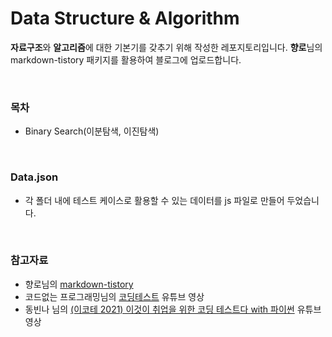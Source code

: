 # Data Structure & Algorithm

**자료구조**와 **알고리즘**에 대한 기본기를 갖추기 위해 작성한 레포지토리입니다.
**향로**님의 markdown-tistory 패키지를 활용하여 블로그에 업로드합니다.

</br>

### 목차

- Binary Search(이분탐색, 이진탐색)

</br>

### Data.json

- 각 폴더 내에 테스트 케이스로 활용할 수 있는 데이터를 js 파일로 만들어 두었습니다.

</br>

### 참고자료

- 향로님의 [markdown-tistory](https://github.com/jojoldu/markdown-tistory)
- 코드없는 프로그래밍님의 [코딩테스트](https://www.youtube.com/@user-pw9fm4gc7e) 유튜브 영상
- 동빈나 님의 [(이코테 2021) 이것이 취업을 위한 코딩 테스트다 with 파이썬](https://www.youtube.com/playlist?list=PLRx0vPvlEmdAghTr5mXQxGpHjWqSz0dgC) 유튜브 영상
